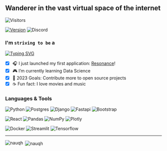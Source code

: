 ## Wanderer in the vast virtual space of the internet 

![Visitors](https://komarev.com/ghpvc/?username=nauqh&color=0ddfff&style=for-the-badge&label=PROFILE+VIEWS)

[![Version](https://img.shields.io/badge/nauqh-V2.0.0-blue?style=for-the-badge)](https://nauqh.github.io)
![Discord](https://img.shields.io/discord/574921006817476608.svg?label=Discord&logo=Discord&colorB=7289da&style=for-the-badge&logoColor=white)

### I'm `striving to be` a

[![Typing SVG](https://readme-typing-svg.demolab.com/?lines=Software+Engineer;Data+Engineer&color=64FFDA&background=0A192F&center=true)](https://git.io/typing-svg)

- [x] 🎧 I just launched my first application: [Resonance][resonance]!
- [x] 🎮 I’m currently learning Data Science 
- [x] 📮 2023 Goals: Contribute more to open source projects
- [x] ☕ Fun fact: I love movies and music

### Languages & Tools

![Python](https://img.shields.io/badge/python%20-%2314354C.svg?&style=for-the-badge&logo=python&logoColor=white&colorB=00b4d8)
![Postgres](https://img.shields.io/badge/postgres-%23316192.svg?style=for-the-badge&logo=postgresql&logoColor=white&colorB=0096c7)
![Django](https://img.shields.io/badge/django-%23092E20.svg?style=for-the-badge&logo=django&logoColor=white&colorB=a594f9)
![Fastapi](https://img.shields.io/badge/FastAPI-005571?style=for-the-badge&logo=fastapi&logoColor=white&colorB=9d4edd)
![Bootstrap](https://img.shields.io/badge/bootstrap-%238511FA.svg?style=for-the-badge&logo=bootstrap&logoColor=white&colorB=6f2dbd)

![React](https://img.shields.io/badge/react-%2320232a.svg?style=for-the-badge&logo=react&logoColor=white&colorB=84a98c)
![Pandas](https://img.shields.io/badge/pandas-%23150458.svg?style=for-the-badge&logo=pandas&logoColor=white&colorB=52796f)
![NumPy](https://img.shields.io/badge/numpy-%23013243.svg?style=for-the-badge&logo=numpy&logoColor=white&colorB=354f52)
![Plotly](https://img.shields.io/badge/Plotly-%233F4F75.svg?style=for-the-badge&logo=plotly&logoColor=white&colorB=2f3e46)

![Docker](https://img.shields.io/badge/docker-%230db7ed.svg?style=for-the-badge&logo=docker&logoColor=white&colorB=c08552)
![Streamlit](https://img.shields.io/badge/Streamlit%20-%2300599C.svg?&style=for-the-badge&logo=streamlit&colorB=895737&logoColor=white)
![Tensorflow](https://img.shields.io/badge/TensorFlow-%23FF6F00.svg?style=for-the-badge&logo=TensorFlow&logoColor=white&colorB=5e3023)

<hr>

<p>
<p><img align="left" src="https://github-readme-stats.vercel.app/api/top-langs/?username=nauqh&layout=compact" alt="nauqh" /></p>

<p>&nbsp;<img align="center" src="https://github-readme-stats.vercel.app/api?username=nauqh&show_icons=true" alt="nauqh" /></p>


[resonance]: https://resonances.streamlit.app/